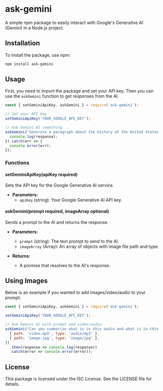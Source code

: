 # ask-gemini

A simple npm package to easily interact with Google's Generative AI (Gemini) in a Node.js project.

## Installation

To install the package, use npm:

```sh
npm install ask-gemini
```

## Usage

First, you need to import the package and set your API key. Then you can use the `askGemini` function to get responses from the AI.

```javascript
const { setGeminiApiKey, askGemini } = require('ask-gemini');

// Set your API key
setGeminiApiKey('YOUR_GOOGLE_API_KEY');

// Ask Gemini AI something
askGemini('Generate a paragraph about the history of the United States.').then(response => {
  console.log(response);
}).catch(err => {
  console.error(err);
});
```
### Functions

#### setGeminiApiKey(apiKey required)

Sets the API key for the Google Generative AI service.

- **Parameters:**
  - `apiKey` (string): Your Google Generative AI API key.

#### askGemini(prompt required, imageArray optional)

Sends a prompt to the AI and returns the response.

- **Parameters:**
  - `prompt` (string): The text prompt to send to the AI.
  - `imageArray` (Array): An array of objects with image file path and type.

- **Returns:**
  - A promise that resolves to the AI's response.

## Using Images 
Below is an example if you wanted to add images/video/audio to your prompt:
```javascript
const { setGeminiApiKey, askGemini } = require('ask-gemini');

setGeminiApiKey('YOUR_GOOGLE_API_KEY');

// Ask Gemini AI with prompt and video/audio
askGemini("Can you summarize what is in this audio and what is in this picture?", [
  { path: 'video.mp3', type: 'audio/mp3' },
  { path: 'image.jpg', type: 'image/jpg' },
])
  .then(response => console.log(response))
  .catch(error => console.error(error));
```


## License

This package is licensed under the ISC License. See the LICENSE file for details.